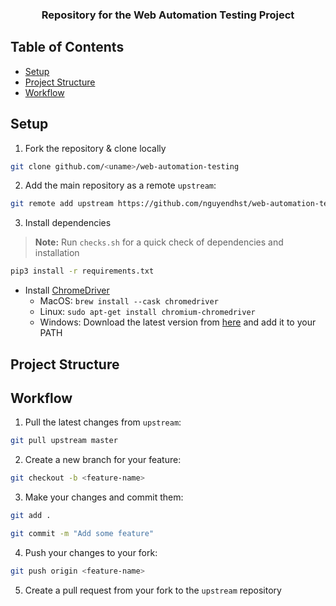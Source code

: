 <h3 align="center">
  Repository for the Web Automation Testing Project
</h3>

## Table of Contents

- [Setup](#setup)
- [Project Structure](#project-structure)
- [Workflow](#workflow)


## Setup

1. Fork the repository & clone locally

```bash
git clone github.com/<uname>/web-automation-testing
```

2. Add the main repository as a remote `upstream`:

```bash
git remote add upstream https://github.com/nguyendhst/web-automation-testing.git
```

3. Install dependencies

>**Note:** Run `checks.sh` for a quick check of dependencies and installation

```bash
pip3 install -r requirements.txt
```

- Install [ChromeDriver](https://chromedriver.chromium.org/downloads)
	- MacOS: `brew install --cask chromedriver`
	- Linux: `sudo apt-get install chromium-chromedriver`
	- Windows: Download the latest version from [here](https://chromedriver.chromium.org/downloads) and add it to your PATH

## Project Structure



## Workflow

1. Pull the latest changes from `upstream`:

```bash
git pull upstream master
```

2. Create a new branch for your feature:

```bash
git checkout -b <feature-name>
```

3. Make your changes and commit them:

```bash
git add .

git commit -m "Add some feature"
```

4. Push your changes to your fork:

```bash
git push origin <feature-name>
```

5. Create a pull request from your fork to the `upstream` repository